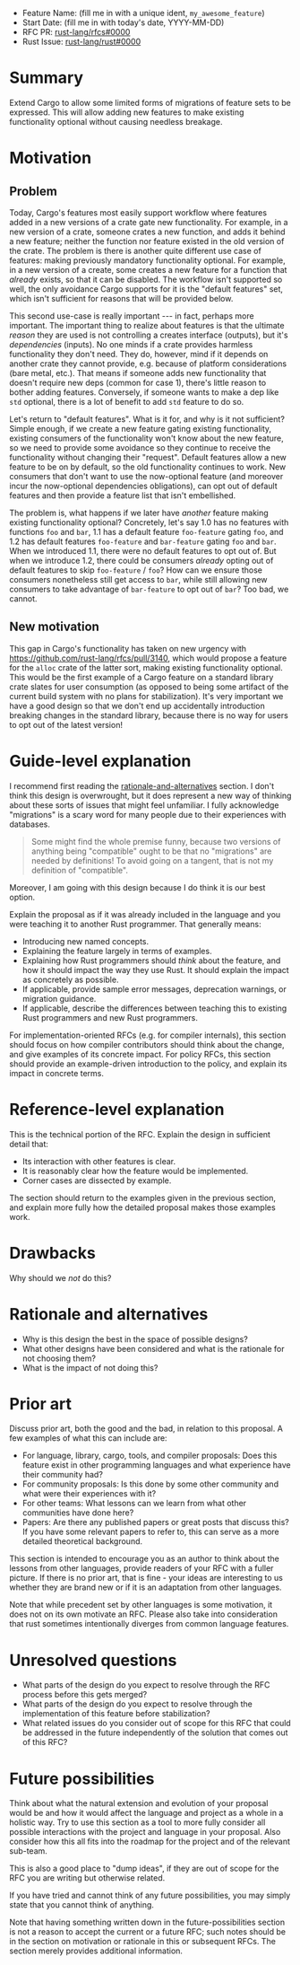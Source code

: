 - Feature Name: (fill me in with a unique ident, `my_awesome_feature`)
- Start Date: (fill me in with today's date, YYYY-MM-DD)
- RFC PR: [rust-lang/rfcs#0000](https://github.com/rust-lang/rfcs/pull/0000)
- Rust Issue: [rust-lang/rust#0000](https://github.com/rust-lang/rust/issues/0000)

# Summary
[summary]: #summary

Extend Cargo to allow some limited forms of migrations of feature sets to be expressed.
This will allow adding new features to make existing functionality optional without causing needless breakage.

# Motivation
[motivation]: #motivation

## Problem

Today, Cargo's features most easily support workflow where features added in a new versions of a crate gate new functionality.
For example, in a new version of a crate, someone crates a new function, and adds it behind a new feature; neither the function nor feature existed in the old version of the crate.
The problem is there is another quite different use case of features: making previously mandatory functionality optional.
For example, in a new version of a create, some creates a new feature for a function that *already* exists, so that it can be disabled.
The workflow isn't supported so well, the only avoidance Cargo supports for it is the "default features" set, which isn't sufficient for reasons that will be provided below.

This second use-case is really important --- in fact, perhaps more important.
The important thing to realize about features is that the ultimate *reason* they are used is not controlling a creates interface (outputs), but it's *dependencies* (inputs).
No one minds if a crate provides harmless functionality they don't need.
They do, however, mind if it depends on another crate they cannot provide, e.g. because of platform considerations (bare metal, etc.).
That means if someone adds new functionality that doesn't require new deps (common for case 1), there's little reason to bother adding features.
Conversely, if someone wants to make a dep like `std` optional, there is a lot of benefit to add `std` feature to do so.

Let's return to "default features".
What is it for, and why is it not sufficient?
Simple enough, if we create a new feature gating existing functionality, existing consumers of the functionality won't know about the new feature, so we need to provide some avoidance so they continue to receive the functionality without changing their "request".
Default features allow a new feature to be on by default, so the old functionality continues to work.
New consumers that don't want to use the now-optional feature (and moreover incur the now-optional dependencies obligations), can opt out of default features and then provide a feature list that isn't embellished.

The problem is, what happens if we later have *another* feature making existing functionality optional?
Concretely, let's say 1.0 has no features with functions `foo` and `bar`, 1.1 has a default feature `foo-feature` gating `foo`, and 1.2 has default features `foo-feature` and `bar-feature` gating `foo` and `bar`.
When we introduced 1.1, there were no default features to opt out of.
But when we introduce 1.2, there could be consumers *already* opting out of default features to skip `foo-feature` / `foo`?
How can we ensure those consumers nonetheless still get access to `bar`, while still allowing new consumers to take advantage of `bar-feature` to opt out of `bar`?
Too bad, we cannot.

## New motivation

This gap in Cargo's functionality has taken on new urgency with https://github.com/rust-lang/rfcs/pull/3140, which would propose a feature for the `alloc` crate of the latter sort, making existing functionality optional.
This would be the first example of a Cargo feature on a standard library crate slates for user consumption (as opposed to being some artifact of the current build system with no plans for stabilization).
It's very important we have a good design so that we don't end up accidentally introduction breaking changes in the standard library, because there is no way for users to opt out of the latest version!

# Guide-level explanation
[guide-level-explanation]: #guide-level-explanation

I recommend first reading the [rationale-and-alternatives] section.
I don't think this design is overwrought, but it does represent a new way of thinking about these sorts of issues that might feel unfamiliar.
I fully acknowledge "migrations" is a scary word for many people due to their experiences with databases.

> Some might find the whole premise funny, because two versions of anything being "compatible" ought to be that no "migrations" are needed by definitions!
> To avoid going on a tangent, that is not my definition of "compatible".

Moreover, I am going with this design because I do think it is our best option.

Explain the proposal as if it was already included in the language and you were teaching it to another Rust programmer. That generally means:

- Introducing new named concepts.
- Explaining the feature largely in terms of examples.
- Explaining how Rust programmers should *think* about the feature, and how it should impact the way they use Rust. It should explain the impact as concretely as possible.
- If applicable, provide sample error messages, deprecation warnings, or migration guidance.
- If applicable, describe the differences between teaching this to existing Rust programmers and new Rust programmers.

For implementation-oriented RFCs (e.g. for compiler internals), this section should focus on how compiler contributors should think about the change, and give examples of its concrete impact. For policy RFCs, this section should provide an example-driven introduction to the policy, and explain its impact in concrete terms.

# Reference-level explanation
[reference-level-explanation]: #reference-level-explanation

This is the technical portion of the RFC. Explain the design in sufficient detail that:

- Its interaction with other features is clear.
- It is reasonably clear how the feature would be implemented.
- Corner cases are dissected by example.

The section should return to the examples given in the previous section, and explain more fully how the detailed proposal makes those examples work.

# Drawbacks
[drawbacks]: #drawbacks

Why should we *not* do this?

# Rationale and alternatives
[rationale-and-alternatives]: #rationale-and-alternatives

- Why is this design the best in the space of possible designs?
- What other designs have been considered and what is the rationale for not choosing them?
- What is the impact of not doing this?

# Prior art
[prior-art]: #prior-art

Discuss prior art, both the good and the bad, in relation to this proposal.
A few examples of what this can include are:

- For language, library, cargo, tools, and compiler proposals: Does this feature exist in other programming languages and what experience have their community had?
- For community proposals: Is this done by some other community and what were their experiences with it?
- For other teams: What lessons can we learn from what other communities have done here?
- Papers: Are there any published papers or great posts that discuss this? If you have some relevant papers to refer to, this can serve as a more detailed theoretical background.

This section is intended to encourage you as an author to think about the lessons from other languages, provide readers of your RFC with a fuller picture.
If there is no prior art, that is fine - your ideas are interesting to us whether they are brand new or if it is an adaptation from other languages.

Note that while precedent set by other languages is some motivation, it does not on its own motivate an RFC.
Please also take into consideration that rust sometimes intentionally diverges from common language features.

# Unresolved questions
[unresolved-questions]: #unresolved-questions

- What parts of the design do you expect to resolve through the RFC process before this gets merged?
- What parts of the design do you expect to resolve through the implementation of this feature before stabilization?
- What related issues do you consider out of scope for this RFC that could be addressed in the future independently of the solution that comes out of this RFC?

# Future possibilities
[future-possibilities]: #future-possibilities

Think about what the natural extension and evolution of your proposal would
be and how it would affect the language and project as a whole in a holistic
way. Try to use this section as a tool to more fully consider all possible
interactions with the project and language in your proposal.
Also consider how this all fits into the roadmap for the project
and of the relevant sub-team.

This is also a good place to "dump ideas", if they are out of scope for the
RFC you are writing but otherwise related.

If you have tried and cannot think of any future possibilities,
you may simply state that you cannot think of anything.

Note that having something written down in the future-possibilities section
is not a reason to accept the current or a future RFC; such notes should be
in the section on motivation or rationale in this or subsequent RFCs.
The section merely provides additional information.
